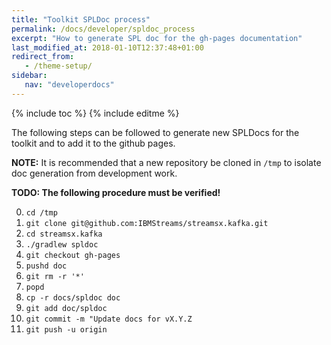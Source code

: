 ```yaml
---
title: "Toolkit SPLDoc process"
permalink: /docs/developer/spldoc_process
excerpt: "How to generate SPL doc for the gh-pages documentation"
last_modified_at: 2018-01-10T12:37:48+01:00
redirect_from:
   - /theme-setup/
sidebar:
   nav: "developerdocs"
---
```

{% include toc %}
{% include editme %}

The following steps can be followed to generate new SPLDocs for the toolkit and to add it to the github pages. 

**NOTE:** It is recommended that a new repository be cloned in `/tmp` to isolate doc generation from development work.

**TODO: The following procedure must be verified!**

0. `cd /tmp`
1. `git clone git@github.com:IBMStreams/streamsx.kafka.git`
2. `cd streamsx.kafka`
3. `./gradlew spldoc`
4. `git checkout gh-pages`
5. `pushd doc`
6. `git rm -r '*'`
7. `popd`
8. `cp -r docs/spldoc doc`
9. `git add doc/spldoc`
10. `git commit -m "Update docs for vX.Y.Z`
11. `git push -u origin`
